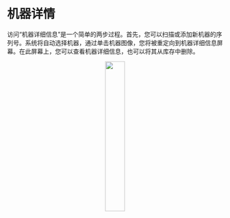 # 机器详情
访问“机器详细信息”是一个简单的两步过程。首先，您可以扫描或添加新机器的序列号。系统将自动选择机器，通过单击机器图像，您将被重定向到机器详细信息屏幕。在此屏幕上，您可以查看机器详细信息，也可以将其从库存中删除。

<p align="center"><img src="https://i.imgur.com/uSm7zhg.gif" width="30%"></p>